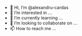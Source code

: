 - 👋 Hi, I’m @alexandru-cardas
- 👀 I’m interested in ...
- 🌱 I’m currently learning ...
- 💞️ I’m looking to collaborate on ...
- 📫 How to reach me ...

<!---
alexandru-cardas/alexandru-cardas is a ✨ special ✨ repository because its `README.md` (this file) appears on your GitHub profile.
You can click the Preview link to take a look at your changes.
--->
